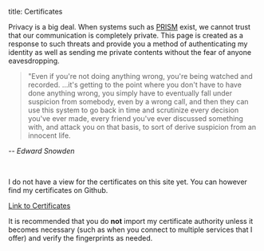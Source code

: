 title: Certificates

Privacy is a big deal. When systems such as [PRISM](http://en.wikipedia.org/wiki/PRISM_%28surveillance_program%29) exist, we cannot trust that our communication is completely private. This page is created as a response to such threats and provide you a method of authenticating my identity as well as sending me private contents without the fear of anyone eavesdropping.

> "Even if you're not doing anything wrong, you're being watched and recorded.
> ...it's getting to the point where you don't have to have done anything wrong,
>  you simply have to eventually fall under suspicion from somebody, even by a
> wrong call, and then they can use this system to go back in time and scrutinize
> every decision you've ever made, every friend you've ever discussed something
> with, and attack you on that basis, to sort of derive suspicion from an innocent life.

<cite>-- Edward Snowden</cite>

<br />

I do not have a view for the certificates on this site yet. You can however
find my certificates on Github.

<p class="certlink"><a href="https://github.com/shuhaowu/shuhaowu.github.com/tree/src/static/certs">Link to Certificates</a></p>

It is recommended that you do **not** import my certificate authority unless it becomes necessary (such as when you connect to multiple services that I offer) and verify the fingerprints as needed.

